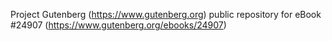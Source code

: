 Project Gutenberg (https://www.gutenberg.org) public repository for eBook #24907 (https://www.gutenberg.org/ebooks/24907)
